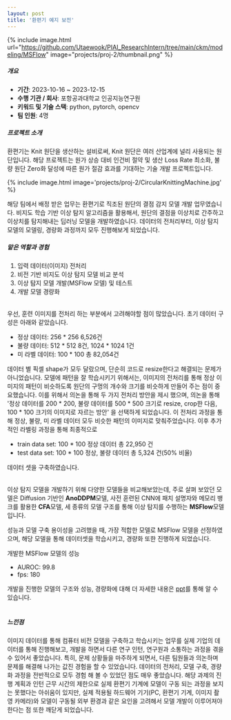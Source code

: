 ```yaml
---
layout: post
title: '환편기 예지 보전'
---
```


{% include image.html url="https://github.com/Utaewook/PIAI_ResearchIntern/tree/main/ckm/modeling/MSFlow" image="projects/proj-2/thumbnail.png" %}

##### 개요
- **기간**: 2023-10-16 ~ 2023-12-15
- **수행 기관 / 회사**: 포항공과대학교 인공지능연구원
- **키워드 및 기술 스택**: python, pytorch, opencv
- **팀 인원**: 4명


##### 프로젝트 소개<br>
환편기는 Knit 원단을 생산하는 설비로써, Knit 원단은 여러 산업계에 널리 사용되는 원단입니다. 해당 프로젝트는 원가 상승 대비 인건비 절약 및 생산 Loss Rate 최소화, 불량 원단 Zero화 달성에 따른 원가 절감 효과를 기대하는 기술 개발 프로젝트입니다.

{% include image.html image='projects/proj-2/CircularKnittingMachine.jpg' %}

해당 팀에서 배정 받은 업무는 환편기로 직조된 원단의 결점 감지 모델 개발 업무였습니다. 비지도 학습 기반 이상 탐지 알고리즘을 활용해서, 원단의 결점을 이상치로 간주하고 이상치를 탐지해내는 딥러닝 모델을 개발하였습니다. 데이터의 전처리부터, 이상 탐지 모델의 모델링, 경량화 과정까지 모두 진행해보게 되었습니다.

        

##### 맡은 역할과 경험<br>
  1. 입력 데이터(이미지) 전처리
  2. 비전 기반 비지도 이상 탐지 모델 비교 분석
  3. 이상 탐지 모델 개발(MSFlow 모델) 및 테스트
  4. 개발 모델 경량화<br><br>

  우선, 훈련 이미지를 전처리 하는 부분에서 고려해야할 점이 많았습니다. 초기 데이터 구성은 아래와 같았습니다.<br>

  - 정상 데이터: 256 * 256 6,526건
  - 불량 데이터: 512 * 512 8건, 1024 * 1024 1건
  - 미 라벨 데이터: 100 * 100 총 82,054건<br>
  
  데이터 별 픽셀 shape가 모두 달랐으며, 단순히 코드로 resize한다고 해결되는 문제가 아니었습니다. 모델에 패턴을 잘 학습시키기 위해서는, 이미지의 전처리를 통해 정상 이미지의 패턴이 비슷하도록 원단의 구멍의 개수와 크기를 비슷하게 만들어 주는 점이 중요했습니다. 이를 위해서 의논을 통해 두 가지 전처리 방안을 제시 했으며, 의논을 통해 '정상 데이터를 200 * 200, 불량 데이터를 500 * 500 크기로 resize, crop한 다음, 100 * 100 크기의 이미지로 자르는 방안' 을 선택하게 되었습니다. 이 전처리 과정을 통해 정상, 불량, 미 라벨 데이터 모두 비슷한 패턴의 이미지로 맞춰주었습니다. 이후 추가적인 라벨링 과정을 통해 최종적으로<br>

  - train data set: 100 * 100 정상 데이터 총 22,950 건
  - test data set: 100 * 100 정상, 불량 데이터 총 5,324 건(50% 비율)<br>

  데이터 셋을 구축하였습니다.<br><br>

  이상 탐지 모델을 개발하기 위해 다양한 모델들을 비교해보았는데, 주로 살펴 보았던 모델은 Diffusion 기반인 **AnoDDPM**모델, 사전 훈련된 CNN에 패치 설명자와 메모리 뱅크를 활용한 **CFA**모델, 세 종류의 모델 구조를 통해 이상 탐지를 수행하는 **MSFlow**모델 입니다.

  성능과 모델 구축 용이성을 고려했을 때, 가장 적합한 모델로 MSFlow 모델을 선정하였으며, 해당 모델을 통해 데이터셋을 학습시키고, 경량화 또한 진행하게 되었습니다. 

  개발한 MSFlow 모델의 성능
  - AUROC: 99.8
  - fps: 180 <br>
  
  개발을 진행한 모델의 구조와 성능, 경량화에 대해 더 자세한 내용은 [ppt](https://github.com/Utaewook/Utaewook.github.io/blob/gh-pages/assets/img/projects/proj-2/ppt_file.pdf)를 통해 알 수 있습니다.<br><br>



##### 느낀점<br>
  이미지 데이터를 통해 컴퓨터 비전 모델을 구축하고 학습시키는 업무를 실제 기업의 데이터를 통해 진행해보고, 개발을 하면서 다른 연구 인턴, 연구원과 소통하는 과정을 겪을수 있어서 좋았습니다. 특히, 문제 상황들을 마주하게 되면서, 다른 팀원들과 의논하며 문제를 해결해 나가는 값진 경험을 할 수 있었습니다. 데이터의 전처리, 모델 구축, 경량화 과정을 전반적으로 모두 경험 해 볼 수 있었던 점도 매우 좋았습니다. 해당 과제의 진행 계획과 인턴 근무 시간의 제한으로 실제 환편기 기계에 모델이 구동 되는 과정을 보지는 못했다는 아쉬움이 있지만, 실제 적용될 하드웨어 기기(PC, 환편기 기계, 이미지 촬영 카메라)와 모델이 구동될 외부 환경과 같은 요인을 고려해서 모델 개발이 이루어져야 한다는 점 또한 깨닫게 되었습니다.
